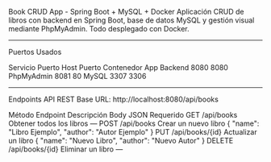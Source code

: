 Book CRUD App - Spring Boot + MySQL + Docker
Aplicación CRUD de libros con backend en Spring Boot, base de datos MySQL y gestión visual mediante PhpMyAdmin. Todo desplegado con Docker.

---

Puertos Usados

Servicio	Puerto Host	Puerto Contenedor
App Backend	8080	8080
PhpMyAdmin	8081	80
MySQL	3307	3306

---

Endpoints API REST
Base URL: http://localhost:8080/api/books


Método	Endpoint	Descripción	Body JSON Requerido
GET	/api/books	Obtener todos los libros	—
POST	/api/books	Crear un nuevo libro	{ "name": "Libro Ejemplo", "author": "Autor Ejemplo" }
PUT	/api/books/{id}	Actualizar un libro	{ "name": "Nuevo Libro", "author": "Nuevo Autor" }
DELETE	/api/books/{id}	Eliminar un libro	—
